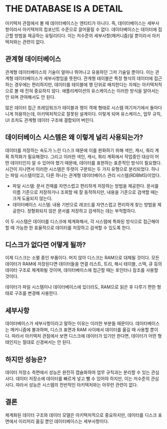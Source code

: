 # THE DATABASE IS A DETAIL

아키텍처 관점에서 볼 때 데이터베이스는 엔티티가 아니다. 즉, 데이터베이스는 세부사항이라서 아키텍처의 컴포넌트 수준으로 끌어올릴 수 없다. 데이터베이스는 데이터에 접근할 방법을 제공하는 유틸리티다. 이는 저수준의
세부사항(메커니즘)일 뿐이라서 아키텍처와는 관련이 없다.

## 관계형 데이터베이스

관계형 데이터베이스의 기술이 얼마나 뛰어나고 유용하던 그저 기술일 뿐이다. 이는 관계형 데이터베이스가 세부사항임을 뜻한다. 관계형 테이블은 특정 형식의 데이터에 접근하는 경우에는 편리하지만, 데이터를 테이블에 행
단위로 배치한다는 자체는 아키텍처적으로 볼 때 전혀 중요하지 않다. 애플리케이션의 유스케이스는 이러한 방식을 알아서는 안 되며 관여해서도 안 된다.

많은 데이터 접근 프레임워크가 테이블과 행이 객체 형태로 시스템 여기저기에서 돌아다니게 허용하는데, 아키텍처적으로 잘못된 설계이다. 이렇게 되며 유스케이스, 업무 규칙, UI 조차도 관계형 데이터 구조에 결합되어
버린다.

## 데이터베이스 시스템은 왜 이렇게 널리 사용되는가?

데이터를 저장하는 속도가 느린 디스크 때문에 이를 완화하기 위해 색인, 캐시, 쿼리 계획 최적화가 필요해졌다. 그리고 이러한 색인, 캐시, 쿼리 계획에서 작업중인 대상이 어떤 데이터인지 알 수 있어야 했기 때문에,
데이터를 표현하는 표준적인 방식이 필요했다. 시간이 지나면서 이러한 시스템은 뚜렷이 구분되는 두 가지 유형으로 분리되었다. 하나는 파일 시스템이었고, 다른 하나는 관계형 데이터베이스 관리 시스템(RDBMS)이었다.

* 파일 시스템: 문서 전체를 자연스럽고 편리하게 저장하는 방법을 제공한다. 문서를 이름 기준으로 저장하거나 조회할 때 잘 동작하지만, 내용을 기준으로 검색할 때는 크게 도움되지 않는다.
* 데이터베이스 시스템: 내용 기반으로 레코드를 자연스럽고 편리하게 찾는 방법을 제공한다. 정형화되지 않은 문서를 저장하고 검색하는 데는 부적합하다.

이 두 시스템은 데이터를 디스크에 체계화해서, 각 시스템에 특화된 방식으로 접근해야 할 때 가능한 한 효율적으로 데이터를 저장하고 검색할 수 있도록 한다.

## 디스크가 없다면 어떻게 될까?

이제 디스크는 소멸 중인 부품이다. 머지 않아 디스크는 RAM으로 대체될 것이다. 모든 데이터가 RAM에 저장된다면 데이터들을 연결 리스트, 트리, 해시 테이블, 스택, 큐 등의 데이터 구조로 체계화될 것이며,
데이터베이스에 접근할 때는 포인터나 참조를 사용할 것이다.

데이터가 파일 시스템이나 데이터베이스에 있더라도, RAM으로 읽은 후 다루기 편한 형태로 구조를 변경해 사용한다.

## 세부사항

데이터베이스가 세부사항이라고 말하는 이유는 이러한 부분들 때문이다. 데이터베이스는 메커니즘에 불과하며, 디스크 표면과 RAM 사이에서 데이터를 옮길 때 사용할 뿐이다. 따라서 아키텍처 관점에서 보면 디스크에 데이터가
있기만 한다면, 데이터가 어떤 형태인지는 절대로 신경써서는 안 된다.

## 하지만 성능은?

데이터 저장소 측면에서 성능은 완전히 캡슐화하여 업무 규칙과는 분리할 수 있는 관심사다. 데이터 저장소에 데이터를 빠르게 넣고 뺄 수 있어야 하지만, 이는 저수준의 관심사다. 따라서 성능은 시스템의 전반적인
아키텍처와는 아무런 관련이 없다.

## 결론

체계화된 데이터 구조와 데이터 모델은 아키텍처적으로 중요하지만, 데이터를 디스크 표면에서 이리저리 옮길 뿐인 데이터베이스는 세부사항이다.
